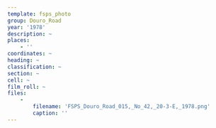 ```yaml
---
template: fsps_photo
group: Douro_Road
year: '1978'
description: ~
places:
    - ''
coordinates: ~
heading: ~
classification: ~
section: ~
cell: ~
film_roll: ~
files:
    -
        filename: 'FSPS_Douro_Road_015,_No_42,_20-3-E,_1978.png'
        caption: ''
---
```

